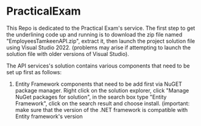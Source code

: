 # PracticalExam

This Repo is dedicated to the Practical Exam's service. The first step to get the underlining code up and running is to download the zip file named "EmployeesTamkeenAPI.zip", extract it, then launch the project solution file using Visual Studio 2022. (problems may arise if attempting to launch the solution file with older versions of Visual Studio).

The API services's solution contains various components that need to be set up first as follows:
1. Entity Framework components that need to be add first via NuGET package manager. Right click on the solution explorer, click "Manage NuGet packages for solution", in the search box type "Entity Framework", click on the search result and choose install. (important: make sure that the version of the .NET framework is compatible with Entity framework's version
